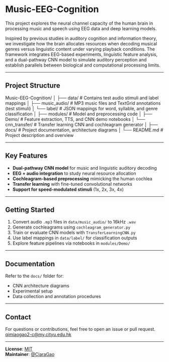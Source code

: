 # Music-EEG-Cognition

This project explores the neural channel capacity of the human brain in processing music and speech using EEG data and deep learning models.

Inspired by previous studies in auditory cognition and information theory, we investigate how the brain allocates resources when decoding musical genres versus linguistic content under varying playback conditions. The framework integrates EEG-based experiments, linguistic feature analysis, and a dual-pathway CNN model to simulate auditory perception and establish parallels between biological and computational processing limits.

---

## Project Structure

Music-EEG-Cognition/ │ ├── data/ # Contains test audio stimuli and label mappings │ ├── music_audio/ # MP3 music files and TextGrid annotations (test stimuli) │ └── label/ # JSON mappings for word, syllable, and genre classification │ ├── modules/ # Model and preprocessing code │ ├── Demo/ # Feature extraction, TTS, and CNN demo notebooks │ └── cnn_transfer/ # Transfer learning CNN and cochleagram generator │ ├── docs/ # Project documentation, architecture diagrams │ └── README.md # Project description and overview


---

## Key Features

- **Dual-pathway CNN model** for music and linguistic auditory decoding
- **EEG + audio integration** to study neural resource allocation
- **Cochleagram-based preprocessing** mimicking the human cochlea
- **Transfer learning** with fine-tuned convolutional networks
- **Support for speed-modulated stimuli** (1x, 2x, 3x, 4x)

---

## Getting Started

1. Convert audio `.mp3` files in `data/music_audio/` to 16kHz `.wav`
2. Generate cochleagrams using `cochleagram_generator.py`
3. Train or evaluate CNN models with `TransferLearningCNN.py`
4. Use label mappings in `data/label/` for classification outputs
5. Explore feature pipelines via notebooks in `modules/Demo/`

---

## Documentation

Refer to the `docs/` folder for:
- CNN architecture diagrams
- Experimental setup
- Data collection and annotation procedures

---

## Contact

For questions or contributions, feel free to open an issue or pull request.
qimiaogao2-c@my.cityu.edu.hk

---

**License**: [MIT](LICENSE)  
**Maintainer**: [@CiaraGao](https://github.com/CiaraGao)
